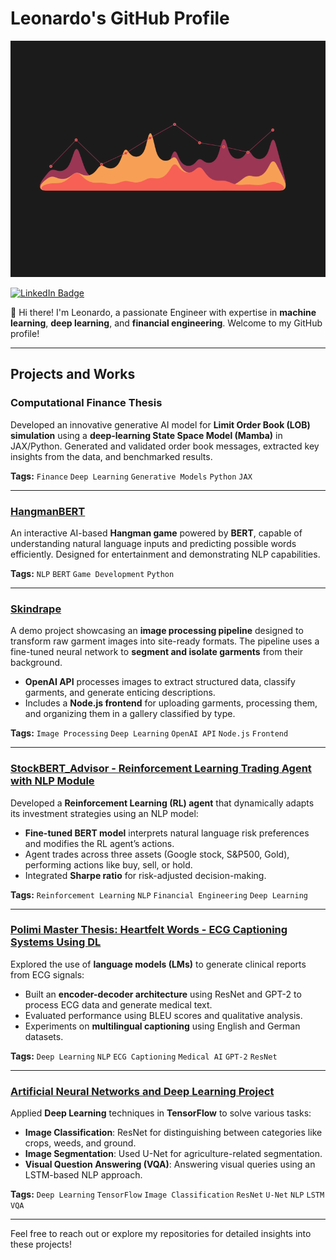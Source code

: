 # Leonardo's GitHub Profile  

![me](221352987-68da234d-4d62-4e9d-9d7f-098dc657c2dc.gif)

[![LinkedIn Badge](https://img.shields.io/badge/LinkedIn-Profile-informational?style=flat&logo=linkedin&logoColor=white&color=0077B5)](https://www.linkedin.com/in/leonardo-guerra-leo/)  

👋 Hi there! I'm Leonardo, a passionate Engineer with expertise in **machine learning**, **deep learning**, and **financial engineering**. Welcome to my GitHub profile!  

---

## Projects and Works  

### Computational Finance Thesis
Developed an innovative generative AI model for **Limit Order Book (LOB) simulation** using a **deep-learning State Space Model (Mamba)** in JAX/Python. Generated and validated order book messages, extracted key insights from the data, and benchmarked results.  

**Tags:** `Finance` `Deep Learning` `Generative Models` `Python` `JAX`  

---

### [HangmanBERT](https://github.com/leoguerra97/HangmanProject)
An interactive AI-based **Hangman game** powered by **BERT**, capable of understanding natural language inputs and predicting possible words efficiently. Designed for entertainment and demonstrating NLP capabilities.  

**Tags:** `NLP` `BERT` `Game Development` `Python`  

---

### [Skindrape](https://github.com/leoguerra97/skindrape)  
A demo project showcasing an **image processing pipeline** designed to transform raw garment images into site-ready formats. The pipeline uses a fine-tuned neural network to **segment and isolate garments** from their background.  
- **OpenAI API** processes images to extract structured data, classify garments, and generate enticing descriptions.  
- Includes a **Node.js frontend** for uploading garments, processing them, and organizing them in a gallery classified by type.  

**Tags:** `Image Processing` `Deep Learning` `OpenAI API` `Node.js` `Frontend`  

---

### [StockBERT_Advisor - Reinforcement Learning Trading Agent with NLP Module](https://github.com/leoguerra97/StockBERT_advisor)
Developed a **Reinforcement Learning (RL) agent** that dynamically adapts its investment strategies using an NLP model:  
- **Fine-tuned BERT model** interprets natural language risk preferences and modifies the RL agent’s actions.  
- Agent trades across three assets (Google stock, S&P500, Gold), performing actions like buy, sell, or hold.  
- Integrated **Sharpe ratio** for risk-adjusted decision-making.  

**Tags:** `Reinforcement Learning` `NLP` `Financial Engineering` `Deep Learning`  

---

### [Polimi Master Thesis: Heartfelt Words - ECG Captioning Systems Using DL](https://github.com/leoguerra97/HeartfeltWords)  
Explored the use of **language models (LMs)** to generate clinical reports from ECG signals:  
- Built an **encoder-decoder architecture** using ResNet and GPT-2 to process ECG data and generate medical text.  
- Evaluated performance using BLEU scores and qualitative analysis.  
- Experiments on **multilingual captioning** using English and German datasets.  

**Tags:** `Deep Learning` `NLP` `ECG Captioning` `Medical AI` `GPT-2` `ResNet`  

---

### [Artificial Neural Networks and Deep Learning Project](https://github.com/leoguerra97/ANN_Project)  
Applied **Deep Learning** techniques in **TensorFlow** to solve various tasks:  
- **Image Classification**: ResNet for distinguishing between categories like crops, weeds, and ground.  
- **Image Segmentation**: Used U-Net for agriculture-related segmentation.  
- **Visual Question Answering (VQA)**: Answering visual queries using an LSTM-based NLP approach.  

**Tags:** `Deep Learning` `TensorFlow` `Image Classification` `ResNet` `U-Net` `NLP` `LSTM` `VQA`  

---

Feel free to reach out or explore my repositories for detailed insights into these projects!
